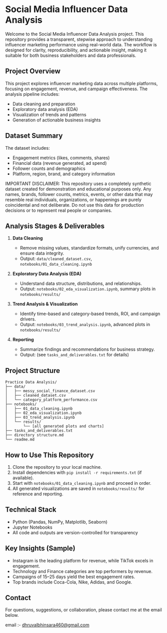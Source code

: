 
# Social Media Influencer Data Analysis

Welcome to the Social Media Influencer Data Analysis project. This repository provides a transparent, stepwise approach to understanding influencer marketing performance using real-world data. The workflow is designed for clarity, reproducibility, and actionable insight, making it suitable for both business stakeholders and data professionals.

## Project Overview

This project explores influencer marketing data across multiple platforms, focusing on engagement, revenue, and campaign effectiveness. The analysis pipeline includes:

- Data cleaning and preparation
- Exploratory data analysis (EDA)
- Visualization of trends and patterns
- Generation of actionable business insights

## Dataset Summary

The dataset includes:

- Engagement metrics (likes, comments, shares)
- Financial data (revenue generated, ad spend)
- Follower counts and demographics
- Platform, region, brand, and category information

IMPORTANT DISCLAIMER: This repository uses a completely synthetic dataset created for demonstration and educational purposes only. Any names, brands, follower counts, metrics, events, or other data that may resemble real individuals, organizations, or happenings are purely coincidental and not deliberate. Do not use this data for production decisions or to represent real people or companies.

## Analysis Stages & Deliverables

1. **Data Cleaning**  
	- Remove missing values, standardize formats, unify currencies, and ensure data integrity.  
	- Output: `data/cleaned_dataset.csv`, `notebooks/01_data_cleaning.ipynb`

2. **Exploratory Data Analysis (EDA)**  
	- Understand data structure, distributions, and relationships.  
	- Output: `notebooks/02_eda_visualization.ipynb`, summary plots in `notebooks/results/`

3. **Trend Analysis & Visualization**  
	- Identify time-based and category-based trends, ROI, and campaign drivers.  
	- Output: `notebooks/03_trend_analysis.ipynb`, advanced plots in `notebooks/results/`

4. **Reporting**  
	- Summarize findings and recommendations for business strategy.  
	- Output: (see `tasks_and_deliverables.txt` for details)

## Project Structure

```text
Practice Data Analysis/
├── data/
│   ├── messy_social_finance_dataset.csv
│   ├── cleaned_dataset.csv
│   └── category_platform_performance.csv
├── notebooks/
│   ├── 01_data_cleaning.ipynb
│   ├── 02_eda_visualization.ipynb
│   ├── 03_trend_analysis.ipynb
│   └── results/
│       └── [all generated plots and charts]
├── tasks_and_deliverables.txt
├── directory structure.md
└── readme.md
```

## How to Use This Repository

1. Clone the repository to your local machine.
2. Install dependencies with `pip install -r requirements.txt` (if available).
3. Start with `notebooks/01_data_cleaning.ipynb` and proceed in order.
4. All generated visualizations are saved in `notebooks/results/` for reference and reporting.

## Technical Stack

- Python (Pandas, NumPy, Matplotlib, Seaborn)
- Jupyter Notebooks
- All code and outputs are version-controlled for transparency

## Key Insights (Sample)

- Instagram is the leading platform for revenue, while TikTok excels in engagement.
- Technology and Finance categories are top performers by revenue.
- Campaigns of 15–25 days yield the best engagement rates.
- Top brands include Coca-Cola, Nike, Adidas, and Google.

## Contact

For questions, suggestions, or collaboration, please contact me at the email below.

email :- dhruvalbhinsara460@gmail.com
